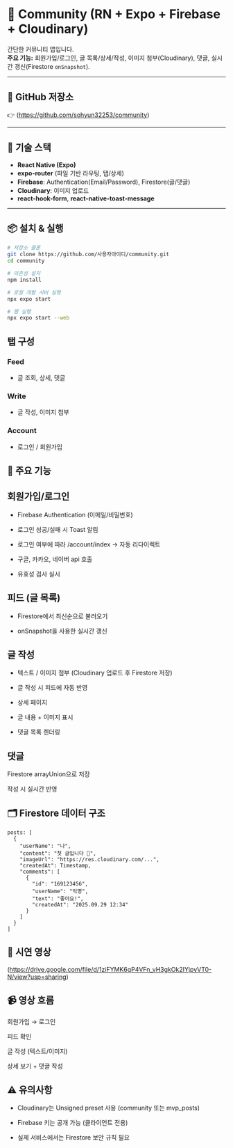 # 📱 Community (RN + Expo + Firebase + Cloudinary)

간단한 커뮤니티 앱입니다.  
**주요 기능:** 회원가입/로그인, 글 목록/상세/작성, 이미지 첨부(Cloudinary), 댓글, 실시간 갱신(Firestore `onSnapshot`).

---

## 📂 GitHub 저장소
👉 (https://github.com/sohyun32253/community)  

---

## 🚀 기술 스택
- **React Native (Expo)**
- **expo-router** (파일 기반 라우팅, 탭/상세)
- **Firebase**: Authentication(Email/Password), Firestore(글/댓글)
- **Cloudinary**: 이미지 업로드
- **react-hook-form**, **react-native-toast-message**

---

## 📦 설치 & 실행

```bash
# 저장소 클론
git clone https://github.com/사용자아이디/community.git
cd community

# 의존성 설치
npm install

# 로컬 개발 서버 실행
npx expo start

# 웹 실행
npx expo start --web
```

## 탭 구성
### Feed 
- 글 조회, 상세, 댓글

### Write 
- 글 작성, 이미지 첨부

### Account 
- 로그인 / 회원가입

  

## 🔑 주요 기능

## 회원가입/로그인

- Firebase Authentication (이메일/비밀번호)

- 로그인 성공/실패 시 Toast 알림

- 로그인 여부에 따라 /account/index → 자동 리다이렉트

- 구글, 카카오, 네이버 api 호출

- 유효성 검사 실시

## 피드 (글 목록)

- Firestore에서 최신순으로 불러오기

- onSnapshot을 사용한 실시간 갱신

## 글 작성

- 텍스트 / 이미지 첨부 (Cloudinary 업로드 후 Firestore 저장)
  
- 글 작성 시 피드에 자동 반영

- 상세 페이지

- 글 내용 + 이미지 표시

- 댓글 목록 렌더링

## 댓글

Firestore arrayUnion으로 저장

작성 시 실시간 반영

## 🗂️ Firestore 데이터 구조
```
posts: [
  {
    "userName": "나",
    "content": "첫 글입니다 👋",
    "imageUrl": "https://res.cloudinary.com/...",
    "createdAt": Timestamp,
    "comments": [
      {
        "id": "169123456",
        "userName": "익명",
        "text": "좋아요!",
        "createdAt": "2025.09.29 12:34"
      }
    ]
  }
]
```

## 🎥 시연 영상

(https://drive.google.com/file/d/1ziFYMK6qP4VFn_vH3gkOk2IYjpyVT0-N/view?usp=sharing)

## 📹 영상 흐름

회원가입 → 로그인

피드 확인

글 작성 (텍스트/이미지)

상세 보기 + 댓글 작성

## ⚠️ 유의사항

- Cloudinary는 Unsigned preset 사용 (community 또는 mvp_posts)

- Firebase 키는 공개 가능 (클라이언트 전용)

- 실제 서비스에서는 Firestore 보안 규칙 필요





